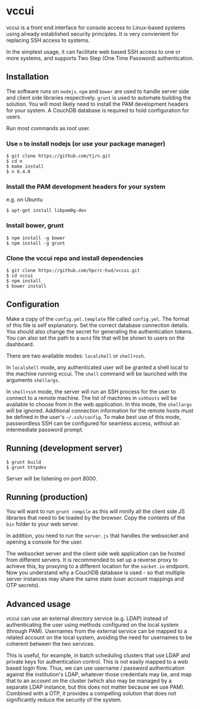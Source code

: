 # vccui

vccui is a front end interface for console access to Linux-based systems using already established security principles. It is very convienient for replacing SSH access to systems.

In the simplest usage, it can facilitate web based SSH access to one or more systems, and supports Two Step (One Time Password) authentication.

## Installation

The software runs on `nodejs`. `npm` and `bower` are used to handle server side and client side libraries respectively. `grunt` is used to automate building the solution. You will most likely need to install the PAM development headers for your system. A CouchDB database is required to hold configuration for users.

Run most commands as root user.

### Use `n` to install nodejs (or use your package manager)

```
$ git clone https://github.com/tj/n.git
$ cd n
$ make install
$ n 6.4.0
```

### Install the PAM development headers for your system

e.g. on Ubuntu

```
$ apt-get install libpam0g-dev
```

### Install bower, grunt

```
$ npm install -g bower
$ npm install -g grunt
```

### Clone the vccui repo and install dependencies

```
$ git clone https://github.com/hpcrc-hud/vccui.git
$ cd vccui
$ npm install
$ bower install
```

## Configuration

Make a copy of the `config.yml.template` file called `config.yml`. The format of this file is self explanatory. Set the correct database connection details. You should also change the secret for generating the authentication tokens. You can also set the path to a `motd` file that will be shown to users on the dashboard.

There are two available modes: `localshell` or `shell+ssh`. 

In `localshell` mode, any authenticated user will be granted a shell local to the machine running vccui. The `shell` command will be launched with the arguments `shellargs`.

In `shell+ssh` mode, the server will run an SSH process for the user to connect to a remote machine. The list of machines in `sshhosts` will be available to choose from in the web application. In this mode, the `shellargs` will be ignored. Additional connection information for the remote hosts must be defined in the user's `~/.ssh/config`. To make best use of this mode, passwordless SSH can be configured for seamless access, without an intermediate password prompt.

## Running (development server)

```
$ grunt build
$ grunt httpdev
```

Server will be listening on port 8000.

## Running (production)

You will want to run `grunt compile` as this will minify all the client side JS libraries that need to be loaded by the browser. Copy the contents of the `bin` folder to your web server.

In addition, you need to run the `server.js` that handles the websocket and opening a console for the user. 

The websocket server and the client side web application can be hosted from different servers. It is recommended to set up a reverse proxy to achieve this, by proxying to a different location for the `socket.io` endpoint. Now you understand why a CouchDB database is used - so that multiple server instances may share the same state (user account mappings and OTP secrets).

## Advanced usage

vccui can use an external directory service (e.g. LDAP) instead of authenticating the user using methods configured on the local system (through PAM). Usernames from the external service can be mapped to a related account on the local system, avoiding the need for usernames to be coherent between the two services.

This is useful, for example, in batch scheduling clusters that use LDAP and private keys for authentication control. This is not easily mapped to a web based login flow. Thus, we can use username / password authentication against the institution's LDAP, whatever those credentials may be, and map that to an account on the cluster (which also may be managed by a separate LDAP instance, but this does not matter because we use PAM). Combined with a OTP, it provides a compelling solution that does not significantly reduce the security of the system.